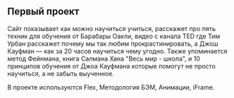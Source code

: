 ## Первый проект

Сайт показывает как можно научиться учиться, расскажет про пять техник для обучения от Барабары Оакли, видео с канала TED где Тим Урбан расскажет почему мы так любим прокрастинировать, а Джош Кауфман — как за 20 часов научиться чему угодно. Также упоминается метод Фейнмана, книга Салмана Хана "Весь мир - школа", и 10 принципов обучения от Джоа Кауфмана которые помогут не просто научиться, а не забыть выученное.

В проекте используются Flex, Методология БЭМ, Анимации, iFrame.
